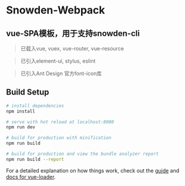 # Snowden-Webpack

## vue-SPA模板，用于支持snowden-cli

>已载入vue, vuex, vue-router, vue-resource

>已引入element-ui, stylus, eslint

>已引入Ant Design 官方font-icon库

## Build Setup

``` bash
# install dependencies
npm install

# serve with hot reload at localhost:8080
npm run dev

# build for production with minification
npm run build

# build for production and view the bundle analyzer report
npm run build --report
```

For a detailed explanation on how things work, check out the [guide](http://vuejs-templates.github.io/webpack/) and [docs for vue-loader](http://vuejs.github.io/vue-loader).
